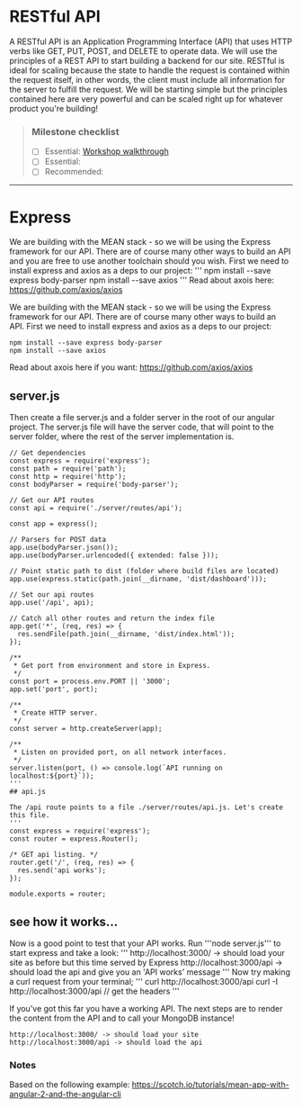  
# RESTful API
A RESTful API is an Application Programming Interface (API) that uses HTTP verbs like GET, PUT, POST, and DELETE to operate data. We will use the principles of a REST API to start building a backend for our site. RESTful is ideal for scaling because the state to handle the request is contained within the request itself, in other words, the client must include all information for the server to fulfill the request. We will be starting simple but the principles contained here are very powerful and can be scaled right up for whatever product you're building!

> ### Milestone checklist
> - [ ] Essential: [Workshop walkthrough](videos/6.ogg)
> - [ ] Essential: 
> - [ ] Recommended:
***

# Express
We are building with the MEAN stack - so we will be using the Express framework for our API. There are of course many other ways to build an API and you are free to use another toolchain should you wish. First we need to install express and axios as a deps to our project:
'''
npm install --save express body-parser
npm install --save axios
'''
Read about axois here: https://github.com/axios/axios 

We are building with the MEAN stack - so we will be using the Express framework for our API. There are of course many other ways to build an API. First we need to install express and axios as a deps to our project:
```
npm install --save express body-parser
npm install --save axios
```
Read about axois here if you want: https://github.com/axios/axios  

## server.js

Then create a file server.js and a folder server in the root of our angular project. The server.js file will have the server code, that will point to the server folder, where the rest of the server implementation is.
```
// Get dependencies
const express = require('express');
const path = require('path');
const http = require('http');
const bodyParser = require('body-parser');

// Get our API routes
const api = require('./server/routes/api');

const app = express();

// Parsers for POST data
app.use(bodyParser.json());
app.use(bodyParser.urlencoded({ extended: false }));

// Point static path to dist (folder where build files are located)
app.use(express.static(path.join(__dirname, 'dist/dashboard')));

// Set our api routes
app.use('/api', api);

// Catch all other routes and return the index file
app.get('*', (req, res) => {
  res.sendFile(path.join(__dirname, 'dist/index.html'));
});

/**
 * Get port from environment and store in Express.
 */
const port = process.env.PORT || '3000';
app.set('port', port);

/**
 * Create HTTP server.
 */
const server = http.createServer(app);

/**
 * Listen on provided port, on all network interfaces.
 */
server.listen(port, () => console.log(`API running on localhost:${port}`));
'''
## api.js

The /api route points to a file ./server/routes/api.js. Let's create this file.
'''
const express = require('express');
const router = express.Router();

/* GET api listing. */
router.get('/', (req, res) => {
  res.send('api works');
});

module.exports = router;
```
## see how it works... 
Now is a good point to test that your API works. 
Run '''node server.js''' to start express and take a look:
'''
http://localhost:3000/ -> should load your site as before but this time served by Express
http://localhost:3000/api -> should load the api and give you an 'API works' message
'''
Now try making a curl request from your terminal;
'''
curl http://localhost:3000/api
curl -I http://localhost:3000/api // get the headers
'''

If you've got this far you have a working API. The next steps are to render the content from the API and to call your MongoDB instance!

```
http://localhost:3000/ -> should load your site
http://localhost:3000/api -> should load the api
```
### Notes

Based on the following example: https://scotch.io/tutorials/mean-app-with-angular-2-and-the-angular-cli
